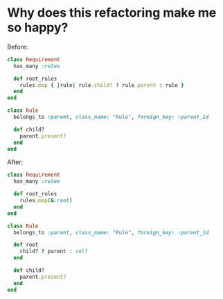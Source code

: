 # Why does this refactoring make me so happy?

Before: 

```ruby
class Requirement
  has_many :rules

  def root_rules
    rules.map { |rule| rule.child? ? rule.parent : rule }
  end
end

class Rule
  belongs_to :parent, class_name: "Rule", foreign_key: :parent_id

  def child?
    parent.present?
  end
end
```

After:

```ruby
class Requirement
  has_many :rules

  def root_rules
    rules.map(&:root)
  end
end

class Rule
  belongs_to :parent, class_name: "Rule", foreign_key: :parent_id

  def root
    child? ? parent : self
  end

  def child?
    parent.present?
  end
end
```

